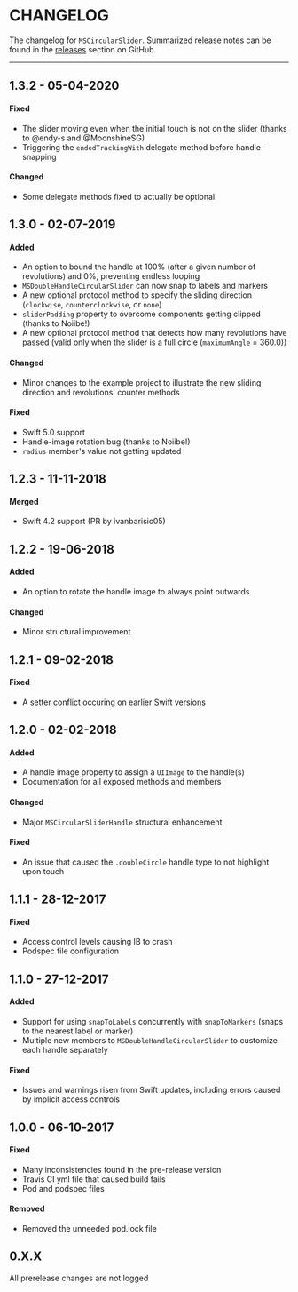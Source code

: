 # CHANGELOG
The changelog for `MSCircularSlider`. Summarized release notes can be found in the [releases](https://github.com/ThunderStruct/MSCircularSlider/releases) section on GitHub

------------------------

## 1.3.2 - 05-04-2020
#### Fixed
  - The slider moving even when the initial touch is not on the slider (thanks to @endy-s and @MoonshineSG)
  - Triggering the `endedTrackingWith` delegate method before handle-snapping

#### Changed
  - Some delegate methods fixed to actually be optional

## 1.3.0 - 02-07-2019
#### Added
  - An option to bound the handle at 100% (after a given number of revolutions) and 0%, preventing endless looping
  - `MSDoubleHandleCircularSlider` can now snap to labels and markers
  - A new optional protocol method to specify the sliding direction (`clockwise`, `counterclockwise`, or `none`)
  - `sliderPadding` property to overcome components getting clipped (thanks to Noiibe!)
  - A new optional protocol method that detects how many revolutions have passed (valid only when the slider is a full circle (`maximumAngle` = 360.0))


#### Changed
  - Minor changes to the example project to illustrate the new sliding direction and revolutions' counter methods

#### Fixed
  - Swift 5.0 support
  - Handle-image rotation bug (thanks to Noiibe!)
  - `radius` member's value not getting updated


## 1.2.3 - 11-11-2018
#### Merged
  - Swift 4.2 support (PR by ivanbarisic05)

## 1.2.2 - 19-06-2018
#### Added
  - An option to rotate the handle image to always point outwards

#### Changed
  - Minor structural improvement

## 1.2.1 - 09-02-2018
#### Fixed
  - A setter conflict occuring on earlier Swift versions

## 1.2.0 - 02-02-2018
#### Added
  - A handle image property to assign a `UIImage` to the handle(s)
  - Documentation for all exposed methods and members
  
#### Changed
  - Major `MSCircularSliderHandle` structural enhancement

#### Fixed
  - An issue that caused the `.doubleCircle` handle type to not highlight upon touch


## 1.1.1 - 28-12-2017
#### Fixed
  - Access control levels causing IB to crash
  - Podspec file configuration


## 1.1.0 - 27-12-2017
#### Added
  - Support for using `snapToLabels` concurrently with `snapToMarkers` (snaps to the nearest label or marker)
  - Multiple new members to `MSDoubleHandleCircularSlider` to customize each handle separately
  
#### Fixed
  - Issues and warnings risen from Swift updates, including errors caused by implicit access controls


## 1.0.0 - 06-10-2017
#### Fixed
  - Many inconsistencies found in the pre-release version
  - Travis CI yml file that caused build fails
  - Pod and podspec files

#### Removed
  - Removed the unneeded pod.lock file


## 0.X.X
All prerelease changes are not logged

